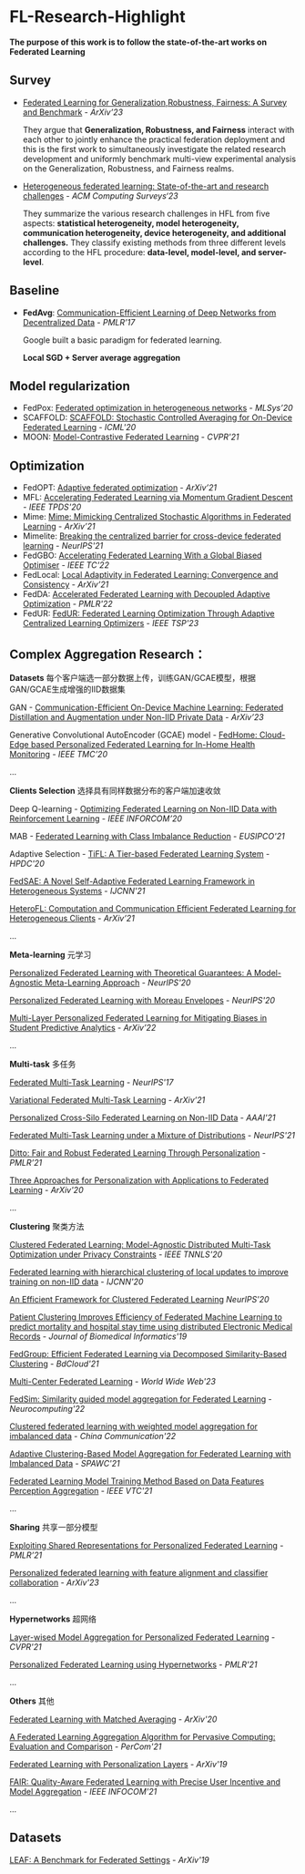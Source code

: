 # FL-Research-Highlight

**The purpose of this work is to follow the state-of-the-art works on Federated Learning**

## Survey

- [Federated Learning for Generalization,Robustness, Fairness: A Survey and Benchmark](https://arxiv.org/pdf/2311.06750.pdf) - *ArXiv’23*

  They argue that **Generalization, Robustness, and Fairness** interact with each other to jointly enhance the practical federation deployment and this is the first work to simultaneously investigate the related research development and uniformly benchmark multi-view experimental analysis on the Generalization, Robustness, and Fairness realms.

- [Heterogeneous federated learning: State-of-the-art and research challenges](https://arxiv.org/pdf/2307.10616.pdf) - *ACM Computing Surveys‘23*

  They summarize the various research challenges in HFL from five aspects: **statistical heterogeneity, model heterogeneity, communication heterogeneity, device heterogeneity, and additional challenges.** They classify existing methods from three different levels according to the HFL procedure: **data-level, model-level, and server-level**. 

## Baseline

- **FedAvg**: [Communication-Efficient Learning of Deep Networks from Decentralized Data](https://proceedings.mlr.press/v54/mcmahan17a/mcmahan17a.pdf) - *PMLR’17*

  Google built a basic paradigm for federated learning. 

  **Local SGD + Server average aggregation**

## Model regularization

- FedPox: [Federated optimization in heterogeneous networks](https://proceedings.mlsys.org/paper_files/paper/2020/hash/1f5fe83998a09396ebe6477d9475ba0c-Abstract.html) - *MLSys’20*
- SCAFFOLD: [SCAFFOLD: Stochastic Controlled Averaging for On-Device Federated Learning](https://proceedings.mlr.press/v119/karimireddy20a/karimireddy20a.pdf) - *ICML'20*
- MOON: [Model-Contrastive Federated Learning](https://openaccess.thecvf.com/content/CVPR2021/papers/Li_Model-Contrastive_Federated_Learning_CVPR_2021_paper.pdf) - *CVPR'21*

## Optimization

- FedOPT: [Adaptive federated optimization](https://arxiv.org/pdf/2003.00295.pdf) - *ArXiv’21*
- MFL: [Accelerating Federated Learning via Momentum Gradient Descent](https://ieeexplore.ieee.org/stamp/stamp.jsp?tp=&arnumber=9003425) - *IEEE TPDS'20*
- Mime: [Mime: Mimicking Centralized Stochastic Algorithms in Federated Learning](https://arxiv.org/pdf/2008.03606.pdf) - *ArXiv’21*
- Mimelite: [Breaking the centralized barrier for cross-device federated learning](https://proceedings.neurips.cc/paper_files/paper/2021/file/f0e6be4ce76ccfa73c5a540d992d0756-Paper.pdf) - *NeurIPS'21*
- FedGBO: [Accelerating Federated Learning With a Global Biased Optimiser](https://ieeexplore.ieee.org/stamp/stamp.jsp?tp=&arnumber=9913718) - *IEEE TC'22*
- FedLocal: [Local Adaptivity in Federated Learning: Convergence and Consistency](https://arxiv.org/pdf/2106.02305.pdf) - *ArXiv’21*
- FedDA: [Accelerated Federated Learning with Decoupled Adaptive Optimization](https://proceedings.mlr.press/v162/jin22e/jin22e.pdf) - *PMLR'22*
- FedUR: [FedUR: Federated Learning Optimization Through Adaptive Centralized Learning Optimizers](https://ieeexplore.ieee.org/stamp/stamp.jsp?tp=&arnumber=10180365) - *IEEE TSP'23*

## Complex Aggregation Research：

**Datasets** 每个客户端选一部分数据上传，训练GAN/GCAE模型，根据GAN/GCAE生成增强的IID数据集

GAN - [Communication-Efficient On-Device Machine Learning: Federated Distillation and Augmentation under Non-IID Private Data](https://arxiv.org/pdf/1811.11479.pdf) - *ArXiv’23*

Generative Convolutional AutoEncoder (GCAE) model - [FedHome: Cloud-Edge based Personalized Federated Learning for In-Home Health Monitoring](https://ieeexplore.ieee.org/stamp/stamp.jsp?tp=&arnumber=9296274) - *IEEE TMC’20*

...

**Clients Selection** 选择具有同样数据分布的客户端加速收敛

Deep Q-learning - [Optimizing Federated Learning on Non-IID Data with Reinforcement Learning](https://ieeexplore.ieee.org/stamp/stamp.jsp?tp=&arnumber=9155494) - *IEEE INFORCOM’20*

MAB - [Federated Learning with Class Imbalance Reduction](https://ieeexplore.ieee.org/stamp/stamp.jsp?tp=&arnumber=9616052) - *EUSIPCO'21*

Adaptive Selection - [TiFL: A Tier-based Federated Learning System](https://dl.acm.org/doi/pdf/10.1145/3369583.3392686) - *HPDC'20*

[FedSAE: A Novel Self-Adaptive Federated Learning Framework in Heterogeneous Systems](https://ieeexplore.ieee.org/stamp/stamp.jsp?tp=&arnumber=9533876) - *IJCNN'21*

[HeteroFL: Computation and Communication Efficient Federated Learning for Heterogeneous Clients](https://arxiv.org/pdf/2010.01264.pdf) - *ArXiv’21*

...

**Meta-learning** 元学习

[Personalized Federated Learning with Theoretical Guarantees: A Model-Agnostic Meta-Learning Approach](https://proceedings.neurips.cc/paper_files/paper/2020/file/24389bfe4fe2eba8bf9aa9203a44cdad-Paper.pdf) - *NeurIPS'20*

[Personalized Federated Learning with Moreau Envelopes](https://proceedings.neurips.cc/paper_files/paper/2020/file/f4f1f13c8289ac1b1ee0ff176b56fc60-Paper.pdf) - *NeurIPS'20*

[Multi-Layer Personalized Federated Learning for Mitigating Biases in Student Predictive Analytics](https://arxiv.org/pdf/2212.02985.pdf) - *ArXiv’22*

...

**Multi-task** 多任务

[Federated Multi-Task Learning](https://proceedings.neurips.cc/paper_files/paper/2017/file/6211080fa89981f66b1a0c9d55c61d0f-Paper.pdf) - *NeurIPS'17*

[Variational Federated Multi-Task Learning](https://arxiv.org/pdf/1906.06268.pdf) - *ArXiv’21*

[Personalized Cross-Silo Federated Learning on Non-IID Data](https://ojs.aaai.org/index.php/AAAI/article/view/16960) - *AAAI'21*

[Federated Multi-Task Learning under a Mixture of Distributions](https://proceedings.neurips.cc/paper_files/paper/2021/file/82599a4ec94aca066873c99b4c741ed8-Paper.pdf) - *NeurIPS'21*

[Ditto: Fair and Robust Federated Learning Through Personalization](https://proceedings.mlr.press/v139/li21h/li21h.pdf) - *PMLR’21*

[Three Approaches for Personalization with Applications to Federated Learning](https://arxiv.org/pdf/2002.10619.pdf) - *ArXiv'20*

...

**Clustering** 聚类方法

[Clustered Federated Learning: Model-Agnostic Distributed Multi-Task Optimization under Privacy Constraints](https://ieeexplore.ieee.org/stamp/stamp.jsp?tp=&arnumber=9174890) - *IEEE TNNLS'20*

[Federated learning with hierarchical clustering of local updates to improve training on non-IID data](https://ieeexplore.ieee.org/stamp/stamp.jsp?tp=&arnumber=9207469) - *IJCNN'20*

[An Efficient Framework for Clustered Federated Learning](https://proceedings.neurips.cc/paper_files/paper/2020/file/e32cc80bf07915058ce90722ee17bb71-Paper.pdf) *NeurIPS'20*

[Patient Clustering Improves Efficiency of Federated Machine Learning to predict mortality and hospital stay time using distributed Electronic Medical Records](https://www.sciencedirect.com/science/article/pii/S1532046419302102) - *Journal of Biomedical Informatics'19*

[FedGroup: Efficient Federated Learning via Decomposed Similarity-Based Clustering](https://ieeexplore.ieee.org/stamp/stamp.jsp?tp=&arnumber=9644782) - *BdCloud'21*

[Multi-Center Federated Learning](https://link.springer.com/article/10.1007/s11280-022-01046-x) - *World Wide Web'23*

[FedSim: Similarity guided model aggregation for Federated Learning](https://www.sciencedirect.com/science/article/abs/pii/S0925231221016039) - *Neurocomputing'22*

[Clustered federated learning with weighted model aggregation for imbalanced data](https://ieeexplore.ieee.org/stamp/stamp.jsp?tp=&arnumber=9861223) - *China Communication'22*

[Adaptive Clustering-Based Model Aggregation for Federated Learning with Imbalanced Data](https://ieeexplore.ieee.org/stamp/stamp.jsp?tp=&arnumber=9593144) - *SPAWC'21*

[Federated Learning Model Training Method Based on Data Features Perception Aggregation](https://ieeexplore.ieee.org/stamp/stamp.jsp?tp=&arnumber=9625291) - *IEEE VTC'21*

...

**Sharing** 共享一部分模型

[Exploiting Shared Representations for Personalized Federated Learning](https://proceedings.mlr.press/v139/collins21a/collins21a.pdf) - *PMLR’21*

[Personalized federated learning with feature alignment and classifier collaboration](https://arxiv.org/pdf/2306.11867.pdf) - *ArXiv'23*

...

**Hypernetworks** 超网络

[Layer-wised Model Aggregation for Personalized Federated Learning](https://openaccess.thecvf.com/content/CVPR2022/papers/Ma_Layer-Wised_Model_Aggregation_for_Personalized_Federated_Learning_CVPR_2022_paper.pdf) - *CVPR'21*

[Personalized Federated Learning using Hypernetworks](https://proceedings.mlr.press/v139/shamsian21a/shamsian21a.pdf) - *PMLR'21*

...

**Others** 其他

[Federated Learning with Matched Averaging](https://arxiv.org/pdf/2002.06440.pdf) - *ArXiv'20*

[A Federated Learning Aggregation Algorithm for Pervasive Computing: Evaluation and Comparison](https://ieeexplore.ieee.org/stamp/stamp.jsp?tp=&arnumber=9439129) - *PerCom'21*

[Federated Learning with Personalization Layers](https://arxiv.org/pdf/1912.00818.pdf) - *ArXiv'19*

[FAIR: Quality-Aware Federated Learning with Precise User Incentive and Model Aggregation](https://ieeexplore.ieee.org/stamp/stamp.jsp?tp=&arnumber=9488743) - *IEEE INFOCOM'21*

...



## Datasets

[LEAF: A Benchmark for Federated Settings](https://arxiv.org/pdf/1812.01097.pdf) - *ArXiv'19*













